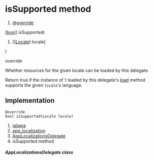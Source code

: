
<div>

# isSupported method

</div>


<div>

1.  @[override](https://api.flutter.dev/flutter/dart-core/override-constant.html)

</div>

[[bool](https://api.flutter.dev/flutter/dart-core/bool-class.html)]
isSupported(

1.  [[[Locale](https://api.flutter.dev/flutter/dart-ui/Locale-class.md)]
    locale]

)


override




Whether resources for the given locale can be loaded by this delegate.

Return true if the instance of `T` loaded by this delegate\'s
[load](../../utils_app_localization/AppLocalizationsDelegate/load.md)
method supports the given `locale`\'s language.



## Implementation

``` language-dart
@override
bool isSupported(Locale locale) 
```







1.  [talawa](../../index.md)
2.  [app_localization](../../utils_app_localization/)
3.  [AppLocalizationsDelegate](../../utils_app_localization/AppLocalizationsDelegate-class.md)
4.  isSupported method

##### AppLocalizationsDelegate class







